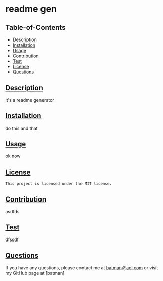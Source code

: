 # readme gen



## Table-of-Contents
* [Description](#description)
* [Installation](#installation)
* [Usage](#usage)
* [Contribution](#contribution)
* [Test](#test)
* [License](#license)
* [Questions](#questions)

## [Description](#table-of-contents)
it's a readme generator


## [Installation](#table-of-contents)
do this and that

## [Usage](#table-of-contents)
ok now
## [License](#license)     
    This project is licensed under the MIT license.

## [Contribution](#table-of-contents)
asdfds 

## [Test](#table-of-contents)
dfssdf 

## [Questions](#table-of-contents)
If you have any questions, please contact me at batman@aol.com or visit my GitHub page at [batman]
                         
